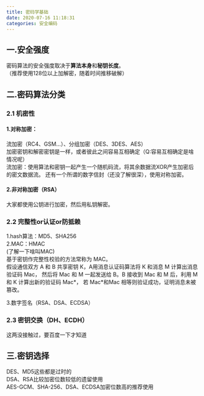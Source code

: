 ```yaml
---
title: 密码学基础
date: 2020-07-16 11:18:31
categories: 安全编码
---
```


## 一.安全强度
密码算法的安全强度取决于**算法本身**和**秘钥长度**。  
（推荐使用128位以上加解密，随着时间推移破解）

## 二.密码算法分类

### 2.1 机密性

#### 1.对称加密：
流加密（RC4、GSM...）、分组加密（DES、3DES、AES）  
加密密钥和解密密钥是一样，或者彼此之间容易互相确定（Q:容易互相确定是啥情况呢）  
流加密：使用算法和密钥一起产生一个随机码流，将其余数据流XOR产生加密后的密文数据流。
还有一个所谓的数字信封（还没了解很深），使用对称加密。

#### 2.非对称加密（RSA）
大家都使用公钥进行加密，然后用私钥解密。

### 2.2 完整性or认证or防抵赖
1.hash算法：MD5、SHA256  
2.MAC：HMAC  
(了解一下啥叫MAC)  
基于密钥作完整性校验的方法常称为 MAC。  
假设通信双方 A 和 B 共享密钥 K，A用消息认证码算法将 K 和消息 M 计算出消息验证码 Mac，
然后将 Mac 和 M 一起发送给 B。B 接收到 Mac 和 M 后，利用 M 和 K 计算出新的验证码 Mac*，
若 Mac*和Mac 相等则验证成功，证明消息未被篡改。

3.数字签名（RSA、DSA、ECDSA）

### 2.3 密钥交换（DH、ECDH）
这两没接触过，要百度一下才知道

## 三.密钥选择
DES、MD5这些都是过时的  
DSA、RSA比较加密位数较低的遗留使用    
AES-GCM、SHA-256、DSA、ECDSA加密位数高的推荐使用

